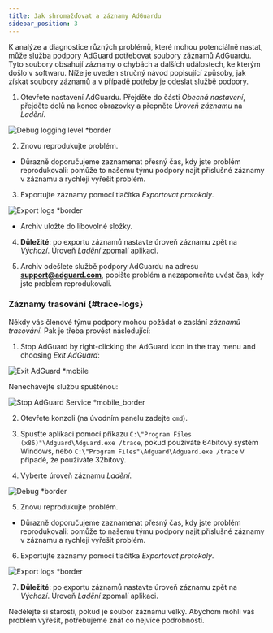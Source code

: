 ```yaml
---
title: Jak shromažďovat a záznamy AdGuardu
sidebar_position: 3
---
```


K analýze a diagnostice různých problémů, které mohou potenciálně nastat, může služba podpory AdGuard potřebovat soubory záznamů AdGuardu. Tyto soubory obsahují záznamy o chybách a dalších událostech, ke kterým došlo v softwaru. Níže je uveden stručný návod popisující způsoby, jak získat soubory záznamů a v případě potřeby je odeslat službě podpory.

1. Otevřete nastavení AdGuardu. Přejděte do části *Obecná nastavení*, přejděte dolů na konec obrazovky a přepněte *Úroveň záznamu* na *Ladění*.

![Debug logging level *border](https://cdn.adtidy.org/content/kb/ad_blocker/windows/solving-problems/adg-logs-1.png)

2. Znovu reprodukujte problém.

- Důrazně doporučujeme zaznamenat přesný čas, kdy jste problém reprodukovali: pomůže to našemu týmu podpory najít příslušné záznamy v záznamu a rychleji vyřešit problém.

3. Exportujte záznamy pomocí tlačítka *Exportovat protokoly*.

![Export logs *border](https://cdn.adtidy.org/content/kb/ad_blocker/windows/solving-problems/adg-logs-2.png)

- Archiv uložte do libovolné složky.

4. **Důležité**: po exportu záznamů nastavte úroveň záznamu zpět na *Výchozí*. Úroveň *Ladění* zpomalí aplikaci.

5. Archiv odešlete službě podpory AdGuardu na adresu **support@adguard.com**, popište problém a nezapomeňte uvést čas, kdy jste problém reprodukovali.

### Záznamy trasování {#trace-logs}

Někdy vás členové týmu podpory mohou požádat o zaslání *záznamů trasování*. Pak je třeba provést následující:

1. Stop AdGuard by right-clicking the AdGuard icon in the tray menu and choosing *Exit AdGuard*:

![Exit AdGuard *mobile](https://cdn.adtidy.org/content/kb/ad_blocker/windows/solving-problems/adg-logs-3.png)

Nenechávejte službu spuštěnou:

![Stop AdGuard Service *mobile_border](https://cdn.adtidy.org/public/Adguard/kb/newscreenshots/En/eng_logs_4.png)

2. Otevřete konzoli (na úvodním panelu zadejte `cmd`).

3. Spusťte aplikaci pomocí příkazu `C:\"Program Files (x86)"\Adguard\Adguard.exe /trace`, pokud používáte 64bitový systém Windows, nebo `C:\"Program Files"\Adguard\Adguard.exe /trace` v případě, že používáte 32bitový.

4. Vyberte úroveň záznamu *Ladění*.

![Debug *border](https://cdn.adtidy.org/content/kb/ad_blocker/windows/solving-problems/adg-logs-1.png)

5. Znovu reprodukujte problém.

- Důrazně doporučujeme zaznamenat přesný čas, kdy jste problém reprodukovali: pomůže to našemu týmu podpory najít příslušné záznamy v záznamu a rychleji vyřešit problém.

6. Exportujte záznamy pomocí tlačítka *Exportovat protokoly*.

![Export logs *border](https://cdn.adtidy.org/content/kb/ad_blocker/windows/solving-problems/adg-logs-2.png)

7. **Důležité**: po exportu záznamů nastavte úroveň záznamu zpět na *Výchozí*. Úroveň *Ladění* zpomalí aplikaci.

Nedělejte si starosti, pokud je soubor záznamu velký. Abychom mohli váš problém vyřešit, potřebujeme znát co nejvíce podrobností.
